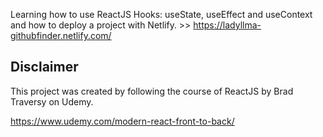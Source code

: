 Learning how to use ReactJS Hooks: useState, useEffect and useContext and how to deploy a project with Netlify. >> https://ladyllma-githubfinder.netlify.com/

## Disclaimer
This project was created by following the course of ReactJS by Brad Traversy on Udemy.

https://www.udemy.com/modern-react-front-to-back/

